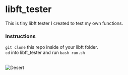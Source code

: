 # libft_tester

This is tiny libft tester I created to test my own functions.

### Instructions
`git clone` this repo inside of your libft folder.<br>
`cd` into libft_tester and run `bash run.sh`
<br/><br/>


![Desert](https://github.com/subsp4ce/pics/blob/master/pexels-pixabay-210307.jpg "Desert")
